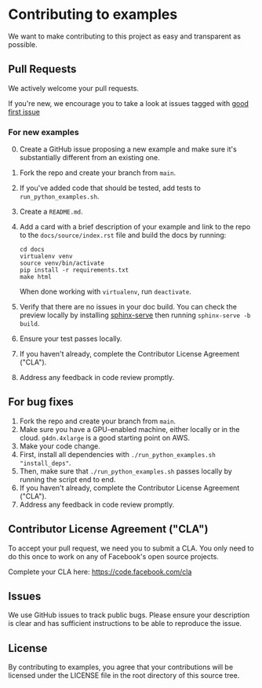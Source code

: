 # Contributing to examples

We want to make contributing to this project as easy and transparent as
possible.

## Pull Requests

We actively welcome your pull requests.

If you're new, we encourage you to take a look at issues tagged with [good first issue](https://github.com/pytorch/examples/issues?q=is%3Aissue+is%3Aopen+label%3A%22good+first+issue%22)

### For new examples

0. Create a GitHub issue proposing a new example and make sure it's substantially different from an existing one.
1. Fork the repo and create your branch from `main`.
2. If you've added code that should be tested, add tests to `run_python_examples.sh`.
3. Create a `README.md`.
4. Add a card with a brief description of your example and link to the repo to
   the `docs/source/index.rst` file and build the docs by running:

   ```
   cd docs
   virtualenv venv
   source venv/bin/activate
   pip install -r requirements.txt
   make html
   ```

   When done working with `virtualenv`, run `deactivate`.

5. Verify that there are no issues in your doc build. You can check the preview locally
   by installing [sphinx-serve](https://pypi.org/project/sphinx-serve/)
   then running `sphinx-serve -b build`.
6. Ensure your test passes locally.
7. If you haven't already, complete the Contributor License Agreement ("CLA").
8. Address any feedback in code review promptly.

## For bug fixes

1. Fork the repo and create your branch from `main`.
2. Make sure you have a GPU-enabled machine, either locally or in the cloud. `g4dn.4xlarge` is a good starting point on AWS.
3. Make your code change.
4. First, install all dependencies with `./run_python_examples.sh "install_deps"`.
5. Then, make sure that `./run_python_examples.sh` passes locally by running the script end to end.
6. If you haven't already, complete the Contributor License Agreement ("CLA").
7. Address any feedback in code review promptly.

## Contributor License Agreement ("CLA")

To accept your pull request, we need you to submit a CLA. You only need
to do this once to work on any of Facebook's open source projects.

Complete your CLA here: <https://code.facebook.com/cla>

## Issues

We use GitHub issues to track public bugs. Please ensure your description is
clear and has sufficient instructions to be able to reproduce the issue.

## License

By contributing to examples, you agree that your contributions will be licensed
under the LICENSE file in the root directory of this source tree.

